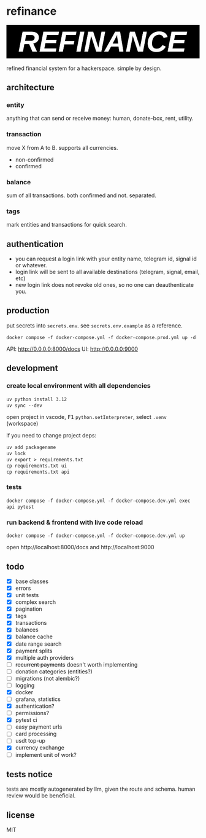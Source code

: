 # refinance
![logo](docs/refinance-logo.jpg)

refined financial system for a hackerspace. simple by design.

## architecture

### entity
anything that can send or receive money: human, donate-box, rent, utility.

### transaction
move X from A to B. supports all currencies.
- non-confirmed
- confirmed

### balance
sum of all transactions. both confirmed and not. separated.

### tags
mark entities and transactions for quick search.

## authentication
- you can request a login link with your entity name, telegram id, signal id or whatever.
- login link will be sent to all available destinations (telegram, signal, email, etc)
- new login link does not revoke old ones, so no one can deauthenticate you. 

## production
put secrets into `secrets.env`. see `secrets.env.example` as a reference. 

```console
docker compose -f docker-compose.yml -f docker-compose.prod.yml up -d
```
API: http://0.0.0.0:8000/docs
UI: http://0.0.0.0:9000

## development

### create local environment with all dependencies
```console
uv python install 3.12
uv sync --dev
```

open project in vscode, <kbd>F1</kbd> `python.setInterpreter`, select `.venv` (workspace)

if you need to change project deps:
```console
uv add packagename
uv lock
uv export > requirements.txt
cp requirements.txt ui
cp requirements.txt api
```

### tests
```
docker compose -f docker-compose.yml -f docker-compose.dev.yml exec api pytest
```

### run backend & frontend with live code reload
```
docker compose -f docker-compose.yml -f docker-compose.dev.yml up
```
open http://localhost:8000/docs and http://localhost:9000

## todo
- [x] base classes
- [x] errors
- [x] unit tests
- [x] complex search
- [x] pagination
- [x] tags
- [x] transactions
- [x] balances
- [x] balance cache
- [x] date range search
- [x] payment splits
- [x] multiple auth providers
- [ ] ~~recurrent payments~~ doesn't worth implementing
- [ ] donation categories (entities?)
- [ ] migrations (not alembic?)
- [ ] logging
- [x] docker
- [ ] grafana, statistics
- [x] authentication?
- [ ] permissions?
- [x] pytest ci
- [ ] easy payment urls
- [ ] card processing
- [ ] usdt top-up
- [x] currency exchange
- [ ] implement unit of work?

## tests notice
tests are mostly autogenerated by llm, given the route and schema. human review would be beneficial. 

## license
MIT
